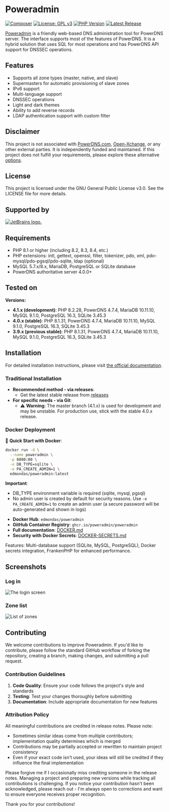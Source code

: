 # Poweradmin

[![Composer](https://github.com/poweradmin/poweradmin/actions/workflows/php.yml/badge.svg)](https://github.com/poweradmin/poweradmin/actions/workflows/php.yml)
[![License: GPL v3](https://img.shields.io/badge/License-GPLv3-blue.svg)](https://www.gnu.org/licenses/gpl-3.0)
[![PHP Version](https://img.shields.io/badge/php-8.1%2B-blue)](https://www.php.net/)
[![Latest Release](https://img.shields.io/github/v/release/poweradmin/poweradmin)](https://github.com/poweradmin/poweradmin/releases)

[Poweradmin](https://www.poweradmin.org) is a friendly web-based DNS administration tool for PowerDNS server. The
interface supports most of
the features of PowerDNS. It is a hybrid solution that uses SQL for most operations and has PowerDNS API support for
DNSSEC operations.

## Features

- Supports all zone types (master, native, and slave)
- Supermasters for automatic provisioning of slave zones
- IPv6 support
- Multi-language support
- DNSSEC operations
- Light and dark themes
- Ability to add reverse records
- LDAP authentication support with custom filter

## Disclaimer

This project is not associated
with [PowerDNS.com](https://www.powerdns.com/index.html), [Open-Xchange](https://www.open-xchange.com), or any other
external parties.
It is independently funded and maintained. If this project does not fulfill your requirements, please explore these
alternative [options](https://github.com/PowerDNS/pdns/wiki/WebFrontends).

## License

This project is licensed under the GNU General Public License v3.0. See the LICENSE file for more details.

## Supported by

[![JetBrains logo.](https://resources.jetbrains.com/storage/products/company/brand/logos/jetbrains.svg)](https://jb.gg/OpenSourceSupport)

## Requirements

* PHP 8.1 or higher (including 8.2, 8.3, 8.4, etc.)
* PHP extensions: intl, gettext, openssl, filter, tokenizer, pdo, xml, pdo-mysql/pdo-pgsql/pdo-sqlite, ldap (optional)
* MySQL 5.7.x/8.x, MariaDB, PostgreSQL or SQLite database
* PowerDNS authoritative server 4.0.0+

## Tested on

**Versions:**
- **4.1.x (development)**: PHP 8.2.28, PowerDNS 4.7.4, MariaDB 10.11.10, MySQL 9.1.0, PostgreSQL 16.3, SQLite 3.45.3
- **4.0.x (stable)**: PHP 8.1.31, PowerDNS 4.7.4, MariaDB 10.11.10, MySQL 9.1.0, PostgreSQL 16.3, SQLite 3.45.3
- **3.9.x (previous stable)**: PHP 8.1.31, PowerDNS 4.7.4, MariaDB 10.11.10, MySQL 9.1.0, PostgreSQL 16.3, SQLite 3.45.3

## Installation

For detailed installation instructions, please visit [the official documentation](https://docs.poweradmin.org/installation/).

### Traditional Installation

* **Recommended method - via releases**:
    * Get the latest stable release from [releases](https://github.com/poweradmin/poweradmin/releases)
* **For specific needs - via Git**:
    * ⚠️ **Warning**: The master branch (4.1.x) is used for development and may be unstable. For production use, stick with the stable 4.0.x release.

### Docker Deployment

🐳 **Quick Start with Docker**:
```bash
docker run -d \
  --name poweradmin \
  -p 8080:80 \
  -e DB_TYPE=sqlite \
  -e PA_CREATE_ADMIN=1 \
  edmondas/poweradmin:latest
```

**Important**: 
- DB_TYPE environment variable is required (sqlite, mysql, pgsql)
- No admin user is created by default for security reasons. Use `-e PA_CREATE_ADMIN=1` to create an admin user (a secure password will be auto-generated and shown in logs)

* **Docker Hub**: `edmondas/poweradmin`
* **GitHub Container Registry**: `ghcr.io/poweradmin/poweradmin`
* **Full documentation**: [DOCKER.md](DOCKER.md)
* **Security with Docker Secrets**: [DOCKER-SECRETS.md](DOCKER-SECRETS.md)

Features: Multi-database support (SQLite, MySQL, PostgreSQL), Docker secrets integration, FrankenPHP for enhanced performance.

## Screenshots

### Log in

![The login screen](https://docs.poweradmin.org/screenshots/ignite_login.png)

### Zone list

![List of zones](https://docs.poweradmin.org/screenshots/ignite_zone_list.png)

## Contributing

We welcome contributions to improve Poweradmin. If you'd like to contribute, please follow the standard GitHub workflow
of forking the repository, creating a branch, making changes, and submitting a pull request.

### Contribution Guidelines

1. **Code Quality**: Ensure your code follows the project's style and standards
2. **Testing**: Test your changes thoroughly before submitting
3. **Documentation**: Include appropriate documentation for new features

### Attribution Policy

All meaningful contributions are credited in release notes. Please note:

- Sometimes similar ideas come from multiple contributors; implementation quality determines which is merged
- Contributions may be partially accepted or rewritten to maintain project consistency
- Even if your exact code isn't used, your ideas will still be credited if they influence the final implementation

Please forgive me if I occasionally miss crediting someone in the release notes. Managing a project and preparing new
versions while tracking all contributions is challenging. If you notice your contribution hasn't been acknowledged,
please reach out - I'm always open to corrections and want to ensure everyone receives proper recognition.

Thank you for your contributions!
